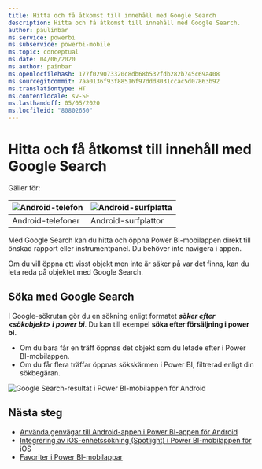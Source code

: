 ```yaml
---
title: Hitta och få åtkomst till innehåll med Google Search
description: Hitta och få åtkomst till innehåll med Google Search.
author: paulinbar
ms.service: powerbi
ms.subservice: powerbi-mobile
ms.topic: conceptual
ms.date: 04/06/2020
ms.author: painbar
ms.openlocfilehash: 177f029073320c8db68b532fdb282b745c69a408
ms.sourcegitcommit: 7aa0136f93f88516f97ddd8031ccac5d07863b92
ms.translationtype: HT
ms.contentlocale: sv-SE
ms.lasthandoff: 05/05/2020
ms.locfileid: "80802650"
---
```

# <a name="find-and-access-your-content-with-google-search"></a>Hitta och få åtkomst till innehåll med Google Search

Gäller för:

| ![Android-telefon](./media/mobile-app-find-access-google-search/android-logo-40-px.png) | ![Android-surfplatta](./media/mobile-app-find-access-google-search/android-logo-40-px.png) |
|:--- |:--- |
| Android-telefoner |Android-surfplattor |

Med Google Search kan du hitta och öppna Power BI-mobilappen direkt till önskad rapport eller instrumentpanel. Du behöver inte navigera i appen.

Om du vill öppna ett visst objekt men inte är säker på var det finns, kan du leta reda på objektet med Google Search.

## <a name="search-using-google-search"></a>Söka med Google Search

I Google-sökrutan gör du en sökning enligt formatet ***söker efter &lt;sökobjekt&gt; i power bi***. Du kan till exempel **söka efter försäljning i power bi**.

* Om du bara får en träff öppnas det objekt som du letade efter i Power BI-mobilappen.
* Om du får flera träffar öppnas sökskärmen i Power BI, filtrerad enligt din sökbegäran.

![Google Search-resultat i Power BI-mobilappen för Android](media/mobile-app-find-access-google-search/mobile-google-search.png)

## <a name="next-steps"></a>Nästa steg
* [Använda genvägar till Android-appen i Power BI-appen för Android](mobile-app-quick-access-shortcuts.md)
* [Integrering av iOS-enhetssökning (Spotlight) i Power BI-mobilappen för iOS](mobile-apps-ios-search-integration.md)
* [Favoriter i Power BI-mobilappar](mobile-apps-favorites.md)
